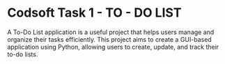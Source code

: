 # Codsoft Task 1 - TO - DO LIST
A To-Do List application is a useful project that helps users manage and organize their tasks efficiently. 
This project aims to create a GUI-based application using Python, allowing users to create, update, and track their to-do lists.


